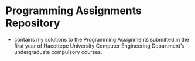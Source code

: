 # Programming Assignments Repository

* contains my solutions to the Programming Assignments submitted in the first year of Hacettepe University Computer Engineering Department's undergraduate compulsory courses.
